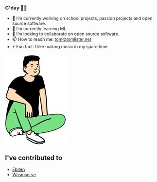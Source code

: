 ### G'day 👋🦘

<div><div><ul>
<li class="has-line-data" data-line-start="0" data-line-end="1">🔭 I’m currently working on school projects, passion projects and open source software.</li>
<li class="has-line-data" data-line-start="1" data-line-end="2">🌱 I’m currently learning ML.</li>
<li class="has-line-data" data-line-start="2" data-line-end="3">👯 I’m looking to collaborate on open source software.</li>
<li class="has-line-data" data-line-start="3" data-line-end="4">📫 How to reach me: <a href="mailto:tom@tomlister.net">tom@tomlister.net</a></li>
<li class="has-line-data" data-line-start="4" data-line-end="5">⚡ Fun fact: I like making music in my spare time.</li>
</ul></div><img align="center" src="https://github.com/tomlister/tomlister/blob/master/download%20(1).png?raw=true" width="200"></div>

## I've contributed to
- [Ebiten](https://github.com/hajimehoshi/ebiten)
- [Wasmserve](https://github.com/hajimehoshi/wasmserve)
